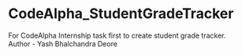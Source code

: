 # CodeAlpha_StudentGradeTracker
For CodeAlpha Internship task first to create student grade tracker.
<br>
Author - Yash Bhalchandra Deore
